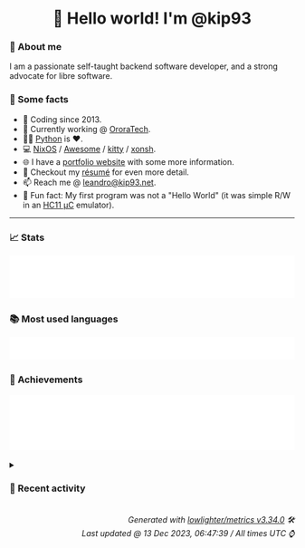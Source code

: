 <!-- README template, populated using this action:
     https://github.com/kip93/kip93/blob/main/.github/workflows/readme.yml. -->

<h1 align="center">👋 Hello world! I'm @kip93</h1> <!-- LOGIN => username -->

### 👤 About me

I am a passionate self-taught backend software developer, and a strong advocate for libre software.


### 💬 Some facts

* 📅 Coding since 2013.
* 💼 Currently working @ [OroraTech](https://ororatech.com/).
* 👨‍💻 [Python](https://github.com/search?q=user%3Akip93&l=python) is ❤️. <!-- LOGIN => username -->
* 💻 [NixOS](https://github.com/NixOS/) /
     [Awesome](https://github.com/awesomeWM/) /
     [kitty](https://github.com/kovidgoyal/kitty/) /
     [xonsh](https://github.com/xonsh/).
* 🌐 I have a [portfolio website](https://kip93.net/) with some more information.
* 📝 Checkout my [résumé](https://kip93.net/resume/) for even more detail.
* 📫 Reach me @ [leandro@kip93.net](mailto:leandro@kip93.net).
* 🎲 Fun fact: My first program was not a "Hello World" (it was simple R/W in an [HC11 µC](https://en.wikipedia.org/wiki/68HC11) emulator).


-----------------------------------------------------------------------------------------------------------------------


### 📈 Stats

![](./stats.svg)


### 📚 Most used languages <!-- by percentage, in decreasing order -->

![](./languages.svg)


### 🏅 Achievements

![](./achievements.svg)


<details> <!-- Last activity -->
<!-- Almost verbatim copy of https://github.com/lowlighter/metrics/blob/latest/source/templates/markdown/partials/activity.ejs, but restructured to be foldable. -->
<summary><h3>📰 Recent activity</h3></summary>

* ➡️ Pushed 3 commits in [kip93/nixplusplus](https://github.com/kip93/nixplusplus) on branch `main`
  * [#9c9aedf](https://github.com/kip93/nixplusplus/commit/9c9aedf) Add dev shell to hydra
  * [#3884ed8](https://github.com/kip93/nixplusplus/commit/3884ed8) Add nixos-rebuild-ish install script to toplevel

Strips out any build or deploy releated fluff, only has &#34;activation&#34;
related code
  * [#527506a](https://github.com/kip93/nixplusplus/commit/527506a) Fix URL
  * *On 10 Dec 2023, 18:02:14*
* 💬 Commented on [#83 Setting `name` causes release links to be broken](https://github.com/DeterminateSystems/flakehub-push/issues/83) from [DeterminateSystems/flakehub-push](https://github.com/DeterminateSystems/flakehub-push)
  * *On 10 Dec 2023, 14:16:27*
* 💬 Commented on [#83 Setting `name` causes release links to be broken](https://github.com/DeterminateSystems/flakehub-push/issues/83) from [DeterminateSystems/flakehub-push](https://github.com/DeterminateSystems/flakehub-push)
  * *On 10 Dec 2023, 14:15:59*
* ➡️ Pushed 2 commits in [kip93/nixplusplus](https://github.com/kip93/nixplusplus) on branch `main`
  * [#597c3b5](https://github.com/kip93/nixplusplus/commit/597c3b5) Add some missing packages
  * [#22f9f35](https://github.com/kip93/nixplusplus/commit/22f9f35) Remove pixz/pigz
  * *On 10 Dec 2023, 00:02:15*
</details>


<h6 align="right"><em>
    Generated with <a href="https://github.com/lowlighter/metrics/tree/latest/">lowlighter/metrics v3.34.0</a> 🛠️<br> <!-- VERSION => MAJOR.minor.patch -->
    Last updated @ 13 Dec 2023, 06:47:39 / All times UTC ⌚ <!-- meta.generated => DD/MM/YYYY, hh:mm -->
</em></h6>
